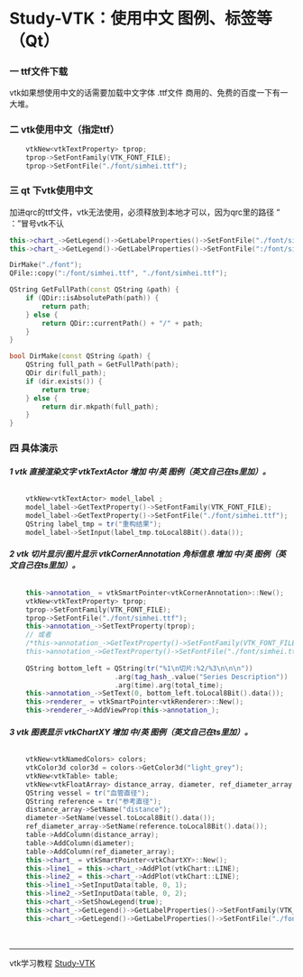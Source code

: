 # Study-VTK：使用中文 图例、标签等（Qt）

### 一 ttf文件下载
vtk如果想使用中文的话需要加载中文字体  .ttf文件  商用的、免费的百度一下有一大堆。


### 二 vtk使用中文（指定ttf）
```cpp
	vtkNew<vtkTextProperty> tprop;
	tprop->SetFontFamily(VTK_FONT_FILE); 
	tprop->SetFontFile("./font/simhei.ttf"); 
```

### 三 qt 下vtk使用中文
加进qrc的ttf文件，vtk无法使用，必须释放到本地才可以，因为qrc里的路径  “ ：”冒号vtk不认

```cpp
this->chart_->GetLegend()->GetLabelProperties()->SetFontFile("./font/simhei.ttf");// 可以
this->chart_->GetLegend()->GetLabelProperties()->SetFontFile(":/font/simhei.ttf");// 不可以 ：vtk不认
```

```cpp
DirMake("./font");
QFile::copy(":/font/simhei.ttf", "./font/simhei.ttf");
```

```cpp
QString GetFullPath(const QString &path) {
    if (QDir::isAbsolutePath(path)) {
        return path;
    } else {
        return QDir::currentPath() + "/" + path;
    }
}

bool DirMake(const QString &path) {
    QString full_path = GetFullPath(path);
    QDir dir(full_path);
    if (dir.exists()) {
        return true;
    } else {
        return dir.mkpath(full_path);
    }
}
```



### 四 具体演示

###### **1 vtk 直接渲染文字   vtkTextActor  增加 中/英 图例（英文自己在ts里加）。**

```cpp
	vtkNew<vtkTextActor> model_label ;
	model_label->GetTextProperty()->SetFontFamily(VTK_FONT_FILE);
	model_label->GetTextProperty()->SetFontFile("./font/simhei.ttf");
 	QString label_tmp = tr("重构结果");
	model_label->SetInput(label_tmp.toLocal8Bit().data());
```



###### **2 vtk 切片显示/图片显示   vtkCornerAnnotation 角标信息  增加 中/英 图例（英文自己在ts里加）。**
```cpp
	this->annotation_ = vtkSmartPointer<vtkCornerAnnotation>::New();
    vtkNew<vtkTextProperty> tprop;
    tprop->SetFontFamily(VTK_FONT_FILE);
    tprop->SetFontFile("./font/simhei.ttf");
    this->annotation_->SetTextProperty(tprop);
    // 或者
	/*this->annotation_->GetTextProperty()->SetFontFamily(VTK_FONT_FILE);
	this->annotation_->GetTextProperty()->SetFontFile("./font/simhei.ttf");*/
	
	QString bottom_left = QString(tr("%1\n切片:%2/%3\n\n\n"))
                          .arg(tag_hash_.value("Series Description"))
                          .arg(time).arg(total_time);
    this->annotation_->SetText(0, bottom_left.toLocal8Bit().data());
    this->renderer_ = vtkSmartPointer<vtkRenderer>::New();
	this->renderer_->AddViewProp(this->annotation_);
```



###### **3 vtk 图表显示   vtkChartXY  增加 中/英 图例（英文自己在ts里加）。**
```cpp
	vtkNew<vtkNamedColors> colors;
    vtkColor3d color3d = colors->GetColor3d("light_grey");
    vtkNew<vtkTable> table;
    vtkNew<vtkFloatArray> distance_array, diameter, ref_diameter_array;
    QString vessel = tr("血管直径");
    QString reference = tr("参考直径");
    distance_array->SetName("distance");
    diameter->SetName(vessel.toLocal8Bit().data());
    ref_diameter_array->SetName(reference.toLocal8Bit().data());
    table->AddColumn(distance_array);
    table->AddColumn(diameter);
    table->AddColumn(ref_diameter_array);
    this->chart_ = vtkSmartPointer<vtkChartXY>::New();
	this->line1_ = this->chart_->AddPlot(vtkChart::LINE);
	this->line2_ = this->chart_->AddPlot(vtkChart::LINE);
	this->line1_->SetInputData(table, 0, 1);
  	this->line2_->SetInputData(table, 0, 2);
 	this->chart_->SetShowLegend(true);
    this->chart_->GetLegend()->GetLabelProperties()->SetFontFamily(VTK_FONT_FILE);
    this->chart_->GetLegend()->GetLabelProperties()->SetFontFile("./font/simhei.ttf");
```


&emsp;
&emsp;
&emsp;
&emsp;
&emsp;
&emsp;

---
vtk学习教程
[Study-VTK](https://blog.csdn.net/a15005784320/article/details/104855111)